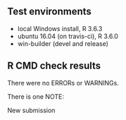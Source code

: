 ## Test environments
* local Windows install, R 3.6.3
* ubuntu 16.04 (on travis-ci), R 3.6.0
* win-builder (devel and release)

## R CMD check results
There were no ERRORs or WARNINGs.

There is one NOTE:  

New submission
